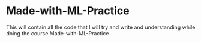 # Made-with-ML-Practice

This will contain all the code that I will try and write and understanding while doing the course Made-with-ML-Practice
